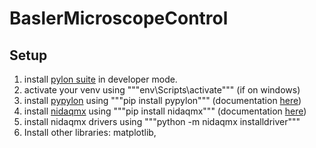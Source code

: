 # BaslerMicroscopeControl

## Setup
1. install [pylon suite](https://www.baslerweb.com/en/downloads/software/) in developer mode.
2. activate your venv using """env\Scripts\activate""" (if on windows)
2. install [pypylon](https://github.com/basler/pypylon) using """pip install pypylon""" (documentation [here](https://github.com/basler/pypylon-samples))
3. install [nidaqmx](https://github.com/ni/nidaqmx-python) using """pip install nidaqmx""" (documentation [here](https://nidaqmx-python.readthedocs.io/en/stable/))
4. install nidaqmx drivers using """python -m nidaqmx installdriver"""
5. Install other libraries: matplotlib, 